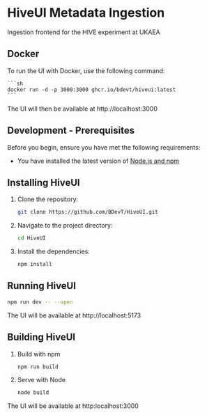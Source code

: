 # HiveUI Metadata Ingestion

Ingestion frontend for the HIVE experiment at UKAEA

## Docker

To run the UI with Docker, use the following command:

    ```sh
    docker run -d -p 3000:3000 ghcr.io/bdevt/hiveui:latest
    ```

The UI will then be available at http://localhost:3000

## Development - Prerequisites

Before you begin, ensure you have met the following requirements:

* You have installed the latest version of [Node.js and npm](https://nodejs.org/en/download/)

## Installing HiveUI

1. Clone the repository:
    ```sh
    git clone https://github.com/BDevT/HiveUI.git
    ```

2. Navigate to the project directory:
    ```sh
    cd HiveUI
    ```

3. Install the dependencies:
    ```sh
    npm install
    ```

## Running HiveUI

```sh
npm run dev -- --open
```

The UI will be available at http://localhost:5173

## Building HiveUI

1. Build with npm
    ```sh
    npm run build
    ```
2. Serve with Node
    ```sh
    node build
    ```
The UI will be available at http:localhost:3000